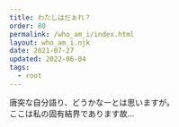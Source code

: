 ```yaml
---
title: わたしはだぁれ？
order: 80
permalink: /who_am_i/index.html
layout: who_am_i.njk
date: 2021-07-27
updated: 2022-06-04
tags:
  - root
---
```


唐突な自分語り、どうかなーとは思いますが。  
ここは私の固有結界であります故…
